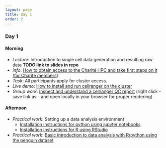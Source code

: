 ```yaml
---
layout: page
title: Day 1
order: 2
---
```


### Day 1

#### Morning
- _Lecture_: Introduction to single cell data generation and resulting raw data __TODO link to slides in repo__
- _Info_: [How to obtain access to the Charité HPC and take first steps on it (for Charité members)](https://github.com/buchauer-lab/charite-sc-data-course/blob/main/materials/Day1/L_cluster_usage.pdf)
- _Task_: All participants apply for cluster access.
- _Live demo_: [How to install and run cellranger on the cluster](https://buchauer-lab.github.io/charite-sc-data-course/cellranger_install/)
- _Group work_: [Inspect and understand a cellranger QC report](https://github.com/buchauer-lab/charite-sc-data-course/blob/main/materials/Day1/web_summary_PBMC_subset.html) (right click - save link as - and open locally in your browser for proper rendering)

#### Afternoon
- _Practical work_: Setting up a data analysis environment
  - [Installation instructions for python using jupyter notebooks](https://buchauer-lab.github.io/charite-sc-data-course/installpython/)
  - [Installation instructions for R using RStudio](https://buchauer-lab.github.io/charite-sc-data-course/R_Rstudio_install/)
- _Practical work_: [Basic introduction to data analysis with R/python using the penguin dataset](https://buchauer-lab.github.io/charite-sc-data-course/dataanalysisintro/)

